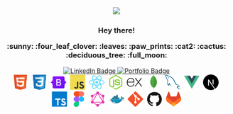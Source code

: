
<!--
**CansinAlkacGok/CansinAlkacGok** is a ✨ _special_ ✨ repository because its `README.md` (this file) appears on your GitHub profile.

Here are some ideas to get you started:

- 🔭 I’m currently working on ...
- 🌱 I’m currently learning ...
- 👯 I’m looking to collaborate on ...
- 🤔 I’m looking for help with ...
- 💬 Ask me about ...
- 📫 How to reach me: ...
- 😄 Pronouns: ...
- ⚡ Fun fact: ...
-->


  <div id="header" align="center">
    <img src="https://media.giphy.com/media/L1R1tvI9svkIWwpVYr/giphy.gif" width="300"/>
  </div>
  <div id="section1">
    <h3 align="center"> Hey there!
      <p align="center"> :sunny: :four_leaf_clover: :leaves: :paw_prints: :cat2: :cactus: :deciduous_tree: :full_moon: </p>
    </h3>
  </div>
  <div id="section2" align="center">
    <a href="https://www.linkedin.com/in/cansinalkac/">
      <img src="https://img.shields.io/badge/LinkedIn-8482bb?style=for-the-badge&logo=linkedin&logoColor=white" alt="LinkedIn Badge"/>
    </a>      
    <a href="https://cansinalkacgok.github.io/cansin-portfolio-app/">
      <img src="https://img.shields.io/badge/Portfolio-ca7193?style=for-the-badge&logo=P&logoColor=white" alt="Portfolio Badge"/>
    </a>   
  </div>
  <div id="section3" align="center">
     <img src="https://github.com/devicons/devicon/blob/master/icons/html5/html5-original.svg" title="HTML5" alt="HTML5" width="35" height="35"/>&nbsp;
     <img src="https://github.com/devicons/devicon/blob/master/icons/css3/css3-original.svg" title="CSS3" alt="CSS3" width="35" height="35"/>&nbsp;
     <img src="https://github.com/devicons/devicon/blob/master/icons/bootstrap/bootstrap-original.svg" title="BOOTSTRAP" alt="BOOTSTRAP" width="35" height="35"/>&nbsp;
     <img src="https://github.com/devicons/devicon/blob/master/icons/javascript/javascript-original.svg" title="JS" alt="JS" width="35" height="35"/>&nbsp;
     <img src="https://github.com/devicons/devicon/blob/master/icons/react/react-original.svg" title="REACT" alt="REACT" width="35" height="35"/>&nbsp;
     <img src="https://github.com/devicons/devicon/blob/master/icons/nodejs/nodejs-original.svg" title="NODEJS" alt="NODEJS" width="35" height="35"/>&nbsp;
     <img src="https://github.com/devicons/devicon/blob/master/icons/express/express-original.svg" title="EXPRESS" alt="EXPRESS" width="35" height="35"/>&nbsp;
     <img src="https://github.com/devicons/devicon/blob/master/icons/mongodb/mongodb-original.svg" title="MONGODB" alt="MONGODB" width="35" height="35"/>&nbsp;
     <img src="https://github.com/devicons/devicon/blob/master/icons/mysql/mysql-original.svg" title="MYSQL"  alt="MYSQL" width="35" heigh35t="35"/>&nbsp;
     <img src="https://github.com/devicons/devicon/blob/master/icons/vuejs/vuejs-original.svg" title="VUE" alt="VUE" width="35" height="35"/>&nbsp;
     <img src="https://github.com/devicons/devicon/blob/master/icons/nextjs/nextjs-original.svg"  title="NEXT" alt="NEXT" width="35" height="35"/>&nbsp;
     <img src="https://github.com/devicons/devicon/blob/master/icons/typescript/typescript-original.svg" title="TS"  alt="TS" width="35" height="35"/>&nbsp;
     <img src="https://github.com/devicons/devicon/blob/master/icons/figma/figma-original.svg" title="FIGMA" alt="FIGMA" width="35" height="35"/>&nbsp;
     <img src="https://github.com/devicons/devicon/blob/master/icons/graphql/graphql-plain.svg" title="GRAPHQL" alt="GRAPHQL" width="35" height="35"/>&nbsp;
     <img src="https://github.com/devicons/devicon/blob/master/icons/docker/docker-original.svg" title="DOCKER" alt="DOCKER" width="35" height="35"/>&nbsp;
     <img src="https://github.com/devicons/devicon/blob/master/icons/git/git-original.svg" title="GIT" alt="GIT" width="35" height="35"/>&nbsp;
     <img src="https://github.com/devicons/devicon/blob/master/icons/github/github-original.svg" title="GITHUB" alt="GITHUB" width="35" height="35"/>&nbsp;
     <img src="https://github.com/devicons/devicon/blob/master/icons/gitlab/gitlab-original.svg" title="GITLAB" alt="GITLAB" width="35" height="35"/>
  </div>
  
  


